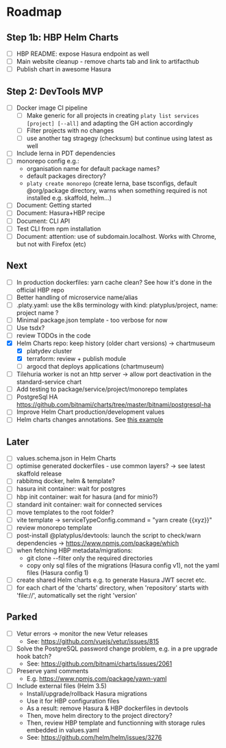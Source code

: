 # Roadmap

## Step 1b: HBP Helm Charts

- [ ] HBP README: expose Hasura endpoint as well
- [ ] Main website cleanup - remove charts tab and link to artifacthub
- [ ] Publish chart in awesome Hasura

## Step 2: DevTools MVP

- [ ] Docker image CI pipeline
  - [ ] Make generic for all projects in creating `platy list services [project] [--all]` and adapting the GH action accordingly
  - [ ] Filter projects with no changes
  - [ ] use another tag stragegy (checksum) but continue using latest as well
- [ ] Include lerna in PDT dependencies
- [ ] monorepo config e.g.:
  - organisation name for default package names?
  - default packages directory?
  - `platy create monorepo` (create lerna, base tsconfigs, default @org/package directory, warns when something required is not installed e.g. skaffold, helm...)
- [ ] Document: Getting started
- [ ] Document: Hasura+HBP recipe
- [ ] Document: CLI API
- [ ] Test CLI from npm installation
- [ ] Document: attention: use of subdomain.localhost. Works with Chrome, but not with Firefox (etc)

## Next


- [ ] In production dockerfiles: yarn cache clean? See how it's done in the official HBP repo
- [ ] Better handling of microservice name/alias
- [ ] .platy.yaml: use the k8s terminology with kind: platyplus/project, name: project name ?
- [ ] Minimal package.json template - too verbose for now
- [ ] Use tsdx?
- [ ] review TODOs in the code
- [x] Helm Charts repo: keep history (older chart versions) -> chartmuseum
  - [x] platydev cluster
  - [x] terraform: review + publish module
  - [ ] argocd that deploys applications (chartmuseum)
- [ ] Tilehuria worker is not an http server -> allow port deactivation in the standard-service chart
- [ ] Add testing to package/service/project/monorepo templates
- [ ] PostgreSql HA https://github.com/bitnami/charts/tree/master/bitnami/postgresql-ha
- [ ] Improve Helm Chart production/development values
- [ ] Helm charts changes annotations. See [this example](https://github.com/artifacthub/hub/blob/master/charts/artifact-hub/Chart.yaml)

## Later

- [ ] values.schema.json in Helm Charts
- [ ] optimise generated dockerfiles - use common layers? -> see latest skaffold release
- [ ] rabbitmq docker, helm & template?
- [ ] hasura init container: wait for postgres
- [ ] hbp init container: wait for hasura (and for minio?)
- [ ] standard init container: wait for connected services
- [ ] move templates to the root folder?
- [ ] vite template -> serviceTypeConfig.command = "yarn create {{xyz}}"
- [ ] review monorepo template
- [ ] post-install @platyplus/devtools: launch the script to check/warn dependencies -> https://www.npmjs.com/package/which
- [ ] when fetching HBP metadata/migrations:
  - git clone --filter only the required directories
  - copy only sql files of the migrations (Hasura config v1), not the yaml files (Hasura config 1)
- [ ] create shared Helm charts e.g. to generate Hasura JWT secret etc.
- [ ] for each chart of the 'charts' directory, when 'repository' starts with 'file://', automatically set the right 'version'

## Parked

- [ ] Vetur errors -> monitor the new Vetur releases
  - See: https://github.com/vuejs/vetur/issues/815
- [ ] Solve the PostgreSQL password change problem, e.g. in a pre upgrade hook batch?
  - See: https://github.com/bitnami/charts/issues/2061
- [ ] Preserve yaml comments
  - E.g. https://www.npmjs.com/package/yawn-yaml
- [ ] Include external files (Helm 3.5)
  - Install/upgrade/rollback Hasura migrations
  - Use it for HBP configuration files
  - As a result: remove Hasura & HBP dockerfiles in devtools
  - Then, move helm directory to the project directory?
  - Then, review HBP template and functionning with storage rules embedded in values.yaml
  - See: https://github.com/helm/helm/issues/3276
